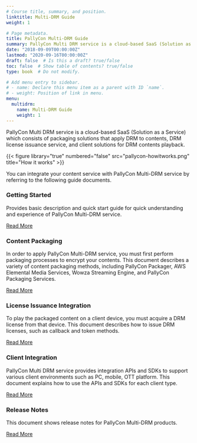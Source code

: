 ```yaml
---
# Course title, summary, and position.
linktitle: Multi-DRM Guide
weight: 1

# Page metadata.
title: PallyCon Multi-DRM Guide
summary: PallyCon Multi DRM service is a cloud-based SaaS (Solution as a Service) which consists of packaging solutions that apply DRM to contents, DRM license issuance service, and client solutions for DRM contents playback.
date: "2018-09-09T00:00:00Z"
lastmod: "2020-09-16T00:00:00Z"
draft: false  # Is this a draft? true/false
toc: false  # Show table of contents? true/false
type: book  # Do not modify.

# Add menu entry to sidebar.
# - name: Declare this menu item as a parent with ID `name`.
# - weight: Position of link in menu.
menu:
  multidrm:
    name: Multi-DRM Guide
    weight: 1
---
```


PallyCon Multi DRM service is a cloud-based SaaS (Solution as a Service) which consists of packaging solutions that apply DRM to contents, DRM license issuance service, and client solutions for DRM contents playback.

{{< figure library="true" numbered="false" src="pallycon-howitworks.png" title="How it works" >}}

You can integrate your content service with PallyCon Multi-DRM service by referring to the following guide documents.

<div class="row">
  <div class="col-sm-6">
    <div class="card">
      <div class="card-body">
        <h3 class="card-title">Getting Started</h3>
        <p class="card-text">Provides basic description and quick start guide for quick understanding and experience of PallyCon Multi-DRM service.</p>
        <a href="./getting-started/" class="btn btn-primary">Read More</a>
      </div>
    </div>
  </div>
  <div class="col-sm-6">
    <div class="card">
      <div class="card-body">
        <h3 class="card-title">Content Packaging</h3>
        <p class="card-text">In order to apply PallyCon Multi-DRM service, you must first perform packaging processes to encrypt your contents. This document describes a variety of content packaging methods, including PallyCon Packager, AWS Elemental Media Services, Wowza Streaming Engine, and PallyCon Packaging Services.</p>
        <a href="./packaging/" class="btn btn-primary">Read More</a>
      </div>
    </div>
  </div>
  <div class="col-sm-6">
    <div class="card">
      <div class="card-body">
        <h3 class="card-title">License Issuance Integration</h3>
        <p class="card-text">To play the packaged content on a client device, you must acquire a DRM license from that device. This document describes how to issue DRM licenses, such as callback and token methods.</p>
        <a href="./license/" class="btn btn-primary">Read More</a>
      </div>
    </div>
  </div>
  <div class="col-sm-6">
    <div class="card">
      <div class="card-body">
        <h3 class="card-title">Client Integration</h3>
        <p class="card-text">PallyCon Multi DRM service provides integration APIs and SDKs to support various client environments such as PC, mobile, OTT platform. This document explains how to use the APIs and SDKs for each client type.</p>
        <a href="./clients/" class="btn btn-primary">Read More</a>
      </div>
    </div>
  </div>
  <div class="col-sm-6">
    <div class="card">
      <div class="card-body">
        <h3 class="card-title">Release Notes</h3>
        <p class="card-text">This document shows release notes for PallyCon Multi-DRM products.</p>
        <a href="./release-notes/" class="btn btn-primary">Read More</a>
      </div>
    </div>
  </div>
</div>
